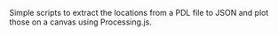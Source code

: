 Simple scripts to extract the locations from a PDL file to JSON and plot those on a canvas using Processing.js.